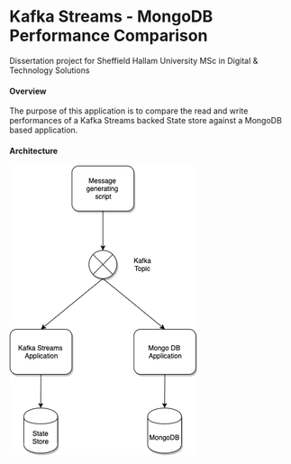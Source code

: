 # Kafka Streams - MongoDB Performance Comparison

Dissertation project for Sheffield Hallam University MSc in Digital & Technology Solutions

#### Overview

The purpose of this application is to compare the read and write performances of 
a Kafka Streams backed State store against a MongoDB based application.

#### Architecture

![Architecture Diagram for project](https://github.com/StephenDRoberts/kafka-mongo-comparison/blob/master/assets/KafkaMongoArchitecture.png?raw=true)